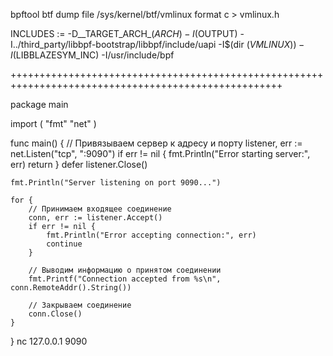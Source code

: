 bpftool btf dump file /sys/kernel/btf/vmlinux format c > vmlinux.h


INCLUDES := -D__TARGET_ARCH_$(ARCH) -I$(OUTPUT) -I../third_party/libbpf-bootstrap/libbpf/include/uapi -I$(dir $(VMLINUX)) -I$(LIBBLAZESYM_INC) -I/usr/include/bpf

+++++++++++++++++++++++++++++++++++++++++++++++++++++++++++++++++++++++++++++++++++++++++++++++++++++

package main

import (
	"fmt"
	"net"
)

func main() {
	// Привязываем сервер к адресу и порту
	listener, err := net.Listen("tcp", ":9090")
	if err != nil {
		fmt.Println("Error starting server:", err)
		return
	}
	defer listener.Close()

	fmt.Println("Server listening on port 9090...")

	for {
		// Принимаем входящее соединение
		conn, err := listener.Accept()
		if err != nil {
			fmt.Println("Error accepting connection:", err)
			continue
		}

		// Выводим информацию о принятом соединении
		fmt.Printf("Connection accepted from %s\n", conn.RemoteAddr().String())

		// Закрываем соединение
		conn.Close()
	}
}
nc 127.0.0.1 9090
